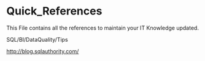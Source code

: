 # Quick_References

This File contains all the references to maintain your IT Knowledge updated.

SQL/BI/DataQuality/Tips

http://blog.sqlauthority.com/

